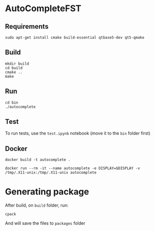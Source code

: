 # AutoCompleteFST

## Requirements
```
sudo apt-get install cmake build-essential qtbase5-dev qt5-qmake
```

## Build

```
mkdir build
cd build
cmake ..
make
```

## Run
```
cd bin
./autocomplete
```

## Test
 To run tests, use the `test.ipynb` notebook (move it to the `bin` folder first)

## Docker
```
docker build -t autocomplete .
```

```
docker run --rm -it --name autocomplete -e DISPLAY=$DISPLAY -v /tmp/.X11-unix:/tmp/.X11-unix autocomplete
```

# Generating package
After build, on `build` folder, run:
```
cpack
```
And will save the files to `packages` folder